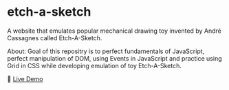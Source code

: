 # etch-a-sketch
A website that emulates popular mechanical drawing toy invented by André Cassagnes called Etch-A-Sketch. 

About: Goal of this repositry is to perfect fundamentals of JavaScript, perfect manipulation of DOM, using Events in JavaScript and practice using Grid in CSS while developing emulation of toy Etch-A-Sketch.

:red_circle: [Live Demo](https://zvonimirkonjevic.github.io/etch-a-sketch/)